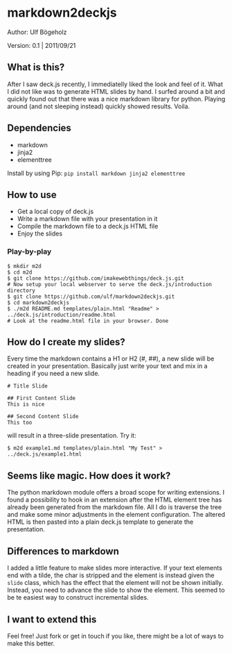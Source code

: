 # markdown2deckjs

Author: Ulf Bögeholz

Version: 0.1 | 2011/09/21

## What is this?

After I saw deck.js recently, I immediatelly liked the look and feel of it. What I did not like was to generate HTML slides by hand. I surfed around a bit and quickly found out that there was a nice markdown library for python. Playing around (and not sleeping instead) quickly showed results. Voila.

## Dependencies

* markdown
* jinja2
* elementtree

Install by using Pip: `pip install markdown jinja2 elementtree`

## How to use

* Get a local copy of deck.js
* Write a markdown file with your presentation in it
* Compile the markdown file to a deck.js HTML file
* Enjoy the slides

### Play-by-play

    $ mkdir m2d
    $ cd m2d
    $ git clone https://github.com/imakewebthings/deck.js.git
    # Now setup your local webserver to serve the deck.js/introduction directory
    $ git clone https://github.com/ulf/markdown2deckjs.git
    $ cd markdown2deckjs
    $ ./m2d README.md templates/plain.html "Readme" > ../deck.js/introduction/readme.html
    # Look at the readme.html file in your browser. Done

## How do I create my slides?

Every time the markdown contains a H1 or H2 (#, ##), a new slide will be created in your presentation. Basically just write your text and mix in a heading if you need a new slide.

    # Title Slide
	
	## First Content Slide
	This is nice
	
	## Second Content Slide
	This too

will result in a three-slide presentation. Try it:
  
    $ m2d example1.md templates/plain.html "My Test" > ../deck.js/example1.html

	

## Seems like magic. How does it work?

The python markdown module offers a broad scope for writing extensions. I found a possibility to hook in an extension after the HTML element tree has already been generated from the markdown file. All I do is traverse the tree and make some minor adjustments in the element configuration. The altered HTML is then pasted into a plain deck.js template to generate the presentation.

## Differences to markdown

I added a little feature to make slides more interactive. If your text elements end with a tilde, the char is stripped and the element is instead given the `slide` class, which has the effect that the element will not be shown initially. Instead, you need to advance the slide to show the element. This seemed to be te easiest way to construct incremental slides.

## I want to extend this

Feel free! Just fork or get in touch if you like, there might be a lot of ways to make this better.

